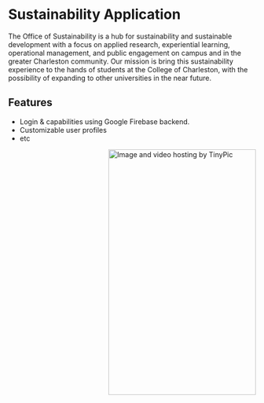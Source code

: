 # Sustainability Application

The Office of Sustainability is a hub for sustainability and sustainable development with a focus on applied research, experiential learning, operational management, and public engagement on campus and in the greater Charleston community. Our mission is bring this sustainability experience to the hands of students at the College of Charleston, with the possibility of expanding to other universities in the near future.

## Features

* Login & capabilities using Google Firebase backend.
* Customizable user profiles
* etc


<a target="_blank"><img align="right" width="300" height="500" src="http://i66.tinypic.com/2uy3ubk.png" border="0" alt="Image and video hosting by TinyPic"></a>
